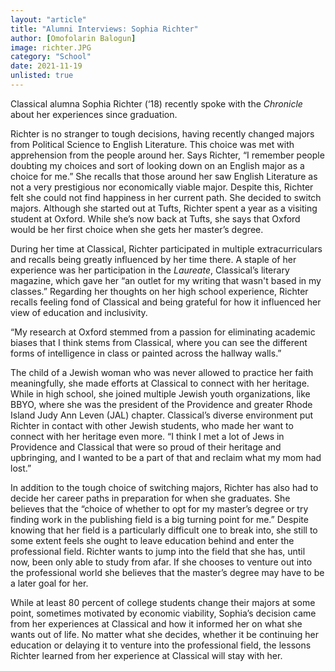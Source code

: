 ```yaml
---
layout: "article"
title: "Alumni Interviews: Sophia Richter"
author: [Omofolarin Balogun]
image: richter.JPG
category: "School"
date: 2021-11-19
unlisted: true
---
```


Classical alumna Sophia Richter (‘18) recently spoke with the *Chronicle* about her experiences since graduation.

Richter is no stranger to tough decisions, having recently changed majors from Political Science to English Literature. This choice was met with apprehension from the people around her. Says Richter, “I remember people doubting my choices and sort of looking down on an English major as a choice for me.” She recalls that those around her saw English Literature as not a very prestigious nor economically viable major. Despite this, Richter felt she could not find happiness in her current path. She decided to switch majors. Although she started out at Tufts, Richter spent a year as a visiting student at Oxford. While she’s now back at Tufts, she says that Oxford would be her first choice when she gets her master’s degree. 

During her time at Classical, Richter participated in multiple extracurriculars and recalls being greatly influenced by her time there. A staple of her experience was her participation in the *Laureate*, Classical’s literary magazine, which gave her “an outlet for my writing that wasn't based in my classes.” Regarding her thoughts on her high school experience, Richter recalls feeling fond of Classical and being grateful for how it influenced her view of education and inclusivity. 

“My research at Oxford stemmed from a passion for eliminating academic biases that I think stems from Classical, where you can see the different forms of intelligence in class or painted across the hallway walls.”

The child of a Jewish woman who was never allowed to practice her faith meaningfully, she made efforts at Classical to connect with her heritage. While in high school, she joined multiple Jewish youth organizations, like BBYO, where she was the president of the Providence and greater Rhode Island Judy Ann Leven (JAL) chapter. Classical’s diverse environment put Richter in contact with other Jewish students, who made her want to connect with her heritage even more. “I think I met a lot of Jews in Providence and Classical that were so proud of their heritage and upbringing, and I wanted to be a part of that and reclaim what my mom had lost.”

In addition to the tough choice of switching majors, Richter has also had to decide her career paths in preparation for when she graduates. She believes that the “choice of whether to opt for my master’s degree or try finding work in the publishing field is a big turning point for me.” Despite knowing that her field is a particularly difficult one to break into, she still to some extent feels she ought to leave education behind and enter the professional field. Richter wants to jump into the field that she has, until now, been only able to study from afar. If she chooses to venture out into the professional world she believes that the master’s degree may have to be a later goal for her.  

While at least 80 percent of college students change their majors at some point, sometimes motivated by economic viability, Sophia’s decision came from her experiences at Classical and how it informed her on what she wants out of life. No matter what she decides, whether it be continuing her education or delaying it to venture into the professional field, the lessons Richter learned from her experience at Classical will stay with her.
